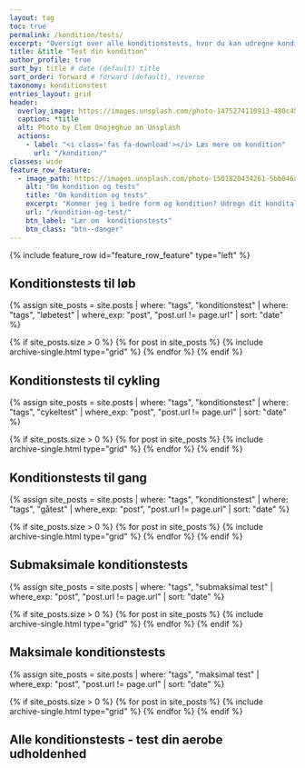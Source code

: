 ```yaml
---
layout: tag
toc: true
permalink: /kondition/tests/
excerpt: "Oversigt over alle konditionstests, hvor du kan udregne kondital og iltoptagelse med vores beregnere til gang, løb, cykling og roning - og se om du får et bedre kondital og fremgang i træningen."
title: &title "Test din kondition"
author_profile: true
sort_by: title # date (default) title
sort_order: forward # forward (default), reverse
taxonomy: konditionstest
entries_layout: grid
header:
  overlay_image: https://images.unsplash.com/photo-1475274110913-480c45d0e873?ixlib=rb-1.2.1&ixid=eyJhcHBfaWQiOjEyMDd9&auto=format&fit=crop&w=1960&q=80
  caption: *title
  alt: Photo by Clem Onojeghuo on Unsplash
  actions:
    - label: "<i class='fas fa-download'></i> Læs mere om kondition"
      url: "/kondition/"
classes: wide
feature_row_feature:
  - image_path: https://images.unsplash.com/photo-1501820434261-5bb046afcf6b?ixlib=rb-1.2.1&ixid=eyJhcHBfaWQiOjEyMDd9&auto=format&fit=crop&w=1500&q=80
    alt: "Om kondition og tests"
    title: "Om kondition og tests"
    excerpt: "Kommer jeg i bedre form og kondition? Udregn dit kondital og iltoptagelse med vores beregnere og se om du får et bedre kondital og fremgang i træningen."
    url: "/kondition-og-test/"
    btn_label: "Lær om  konditionstests"
    btn_class: "btn--danger"
---
```


{% include feature_row id="feature_row_feature" type="left" %}

## Konditionstests til løb

{% assign site_posts = site.posts | where: "tags", "konditionstest" | where: "tags", "løbetest" | where_exp: "post", "post.url != page.url" | sort: "date" %}

<div class="feature__wrapper">

{% if site_posts.size > 0 %}
  {% for post in site_posts %}
    {% include archive-single.html type="grid" %}
  {% endfor %}
{% endif %}

</div>

## Konditionstests til cykling

{% assign site_posts = site.posts | where: "tags", "konditionstest" | where: "tags", "cykeltest" | where_exp: "post", "post.url != page.url" | sort: "date" %}

<div class="feature__wrapper">

{% if site_posts.size > 0 %}
  {% for post in site_posts %}
    {% include archive-single.html type="grid" %}
  {% endfor %}
{% endif %}

</div>

## Konditionstests til gang

{% assign site_posts = site.posts | where: "tags", "konditionstest" | where: "tags", "gåtest" | where_exp: "post", "post.url != page.url" | sort: "date" %}

<div class="feature__wrapper">

{% if site_posts.size > 0 %}
  {% for post in site_posts %}
    {% include archive-single.html type="grid" %}
  {% endfor %}
{% endif %}

</div>

## Submaksimale konditionstests

{% assign site_posts = site.posts | where: "tags", "submaksimal test" | where_exp: "post", "post.url != page.url" | sort: "date" %}

<div class="feature__wrapper">

{% if site_posts.size > 0 %}
  {% for post in site_posts %}
    {% include archive-single.html type="grid" %}
  {% endfor %}
{% endif %}

</div>

## Maksimale konditionstests

{% assign site_posts = site.posts | where: "tags", "maksimal test" | where_exp: "post", "post.url != page.url" | sort: "date" %}

<div class="feature__wrapper">

{% if site_posts.size > 0 %}
  {% for post in site_posts %}
    {% include archive-single.html type="grid" %}
  {% endfor %}
{% endif %}

</div>

## Alle konditionstests - test din aerobe udholdenhed

